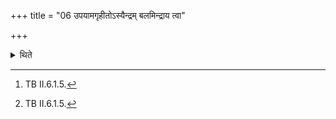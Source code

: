+++
title = "06 उपयामगृहीतोऽस्यैन्द्रम् बलमिन्द्राय त्वा"

+++

<details><summary>थिते</summary>

6. Having drawn (the third scoop) with upayāma gr̥hīto'si...,[^1] having wiped it(the cup) by means of (eagle) feather, he deposits it (on the mound) with eṣa te yoniḥ....[^2]   

[^1]: TB II.6.1.5.  

[^2]: TB II.6.1.5.  
</details>
